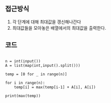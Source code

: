 ## 접근방식
1. 각 단계에 대해 최대값을 갱신해나간다
2. 최대값들을 모아놓은 배열에서의 최대값을 출력한다.

## 코드
<pre><code>
n = int(input())
A = list(map(int,input().split()))

temp = [0 for _ in range(n)]

for i in range(n):
    temp[i] = max(temp[i-1] + A[i], A[i])

print(max(temp))
</code></pre>

